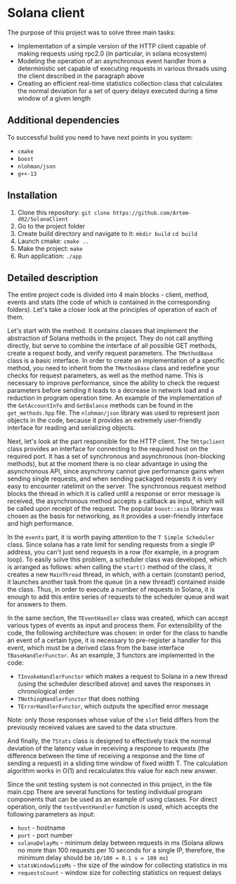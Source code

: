 # Solana client
The purpose of this project was to solve three main tasks:
- Implementation of a simple version of the HTTP client capable of making requests using rpc2.0 (in particular, in solana ecosystem) 
- Modeling the operation of an asynchronous event handler from a deterministic set capable of executing requests in various threads using the client described in the paragraph above
- Creating an efficient real-time statistics collection class that calculates the normal deviation for a set of query delays executed during a time window of a given length
## Additional dependencies
To successful build you need to have next points in you system:
- ``cmake``
- ``boost``
- ``nlohman/json``
- ``g++-13``
## Installation
1. Clone this repository:
    ``git clone https://github.com/Artem-d02/SolanaClient``
2. Go to the project folder
3. Create build directory and navigate to it:
    ``mkdir build``
    ``cd build``
4. Launch cmake:
    ``cmake ..``
5. Make the project:
    ``make``
6. Run application:
    ``./app``
## Detailed description
The entire project code is divided into 4 main blocks - client, method, events and stats (the code of which is contained in the corresponding folders). Let's take a closer look at the principles of operation of each of them. 

Let's start with the method. It contains classes that implement the abstraction of Solana methods in the project. They do not call anything directly, but serve to combine the interface of all possible GET methods, create a request body, and verify request parameters. The ``TMethodBase`` class is a basic interface. In order to create an implementation of a specific method, you need to inherit from the ``TMethosBase`` class and redefine your checks for request parameters, as well as the method name. This is necessary to improve performance, since the ability to check the request parameters before sending it leads to a decrease in network load and a reduction in program operation time. An example of the implementation of the ``GetAccountInfo`` and ``GetBalance`` methods can be found in the ``get_methods.hpp`` file. The `nlohman/json` library was used to represent json objects in the code, because it provides an extremely user-friendly interface for reading and serializing objects.

Next, let's look at the part responsible for the HTTP client. The ``THttpclient`` class provides an interface for connecting to the required host on the required port. It has a set of synchronous and asynchronous (non-blocking methods), but at the moment there is no clear advantage in using the asynchronous API, since asynchrony cannot give performance gains when sending single requests, and when sending packaged requests it is very easy to encounter ratelimit on the server. The synchronous request method blocks the thread in which it is called until a response or error message is received, the asynchronous method accepts a callback as input, which will be called upon receipt of the request. The popular `boost::asio` library was chosen as the basis for networking, as it provides a user-friendly interface and high performance.

In the `events` part, it is worth paying attention to the `T Simple Scheduler` class. Since solana has a rate limit for sending requests from a single IP address, you can't just send requests in a row (for example, in a program loop). To easily solve this problem, a scheduler class was developed, which is arranged as follows: when calling the `start()` method of the class, it creates a new `MainThread` thread, in which, with a certain (constant) period, it launches another task from the queue (in a new thread!) contained inside the class. Thus, in order to execute a number of requests in Solana, it is enough to add this entire series of requests to the scheduler queue and wait for answers to them.

In the same section, the `TEventHandler` class was created, which can accept various types of events as input and process them. For extensibility of the code, the following architecture was chosen: in order for the class to handle an event of a certain type, it is necessary to pre-register a handler for this event, which must be a derived class from the base interface `TBaseHandlerFunctor`. As an example, 3 functors are implemented in the code:
- `TInvokeHandlerFunctor` which makes a request to Solana in a new thread (using the scheduler described above) and saves the responses in chronological order
- `TNothingHandlerFunctor` that does nothing
- `TErrorHandlerFunctor`, which outputs the specified error message 

Note: only those responses whose value of the `slot` field differs from the previously received values are saved to the data structure.

And finally, the `TStats` class is designed to effectively track the normal deviation of the latency value in receiving a response to requests (the difference between the time of receiving a response and the time of sending a request) in a sliding time window of fixed width T. The calculation algorithm works in O(1) and recalculates this value for each new answer.

Since the unit testing system is not connected in this project, in the file main.cpp There are several functions for testing individual program components that can be used as an example of using classes. For direct operation, only the `testEventHandler` function is used, which accepts the following parameters as input:
- `host` - hostname
- `port` - port number
- `solanaDelayMs` - minimum delay between requests in ms (Solana allows no more than 100 requests per 10 seconds for a single IP, therefore, the minimum delay should be `10/100 = 0.1 s = 100 ms`)
- `statsWindowSizeMs` - the size of the window for collecting statistics in ms
- `requestsCount` - window size for collecting statistics on request delays